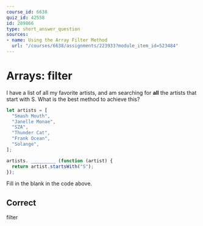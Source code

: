 ```yaml
---
course_id: 6638
quiz_id: 42558
id: 289866
type: short_answer_question
sources:
- name: Using the Array Filter Method
  url: "/courses/6638/assignments/223933?module_item_id=523484"
---
```


# Arrays: filter

I have a list of all my favorite artists, and am searching for **all** the
artists that start with S. What is the best method to achieve this?

```javascript
let artists = [
  "Smash Mouth",
  "Janelle Monae",
  "SZA",
  "Thunder Cat",
  "Frank Ocean",
  "Solange",
];

artists. _________ (function (artist) {
  return artist.startsWith("S");
});
```

Fill in the blank in the code above.

## Correct

filter
